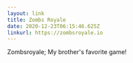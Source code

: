 ```yaml
---
layout: link
title: Zombs Royale
date: 2020-12-23T06:15:46.625Z
linkurl: https://zombsroyale.io
---
```

Zombsroyale; My brother's favorite game!